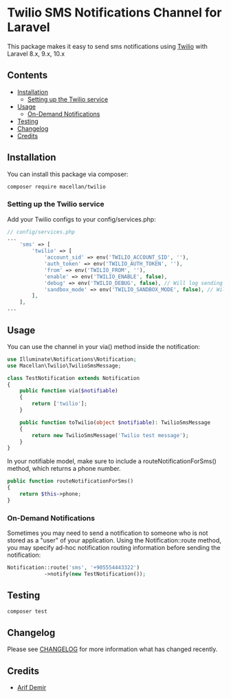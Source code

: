 # Twilio SMS Notifications Channel for Laravel

This package makes it easy to send sms notifications using [Twilio](https://documentation.twilio.com/docs) with Laravel 8.x, 9.x, 10.x

## Contents

- [Installation](#installation)
    - [Setting up the Twilio service](#setting-up-the-Twilio-service)
- [Usage](#usage)
    - [ On-Demand Notifications](#on-demand-notifications)
- [Testing](#testing)
- [Changelog](#changelog)
- [Credits](#credits)

## Installation

You can install this package via composer:

``` bash
composer require macellan/twilio
```


### Setting up the Twilio service

Add your Twilio configs to your config/services.php:

```php
// config/services.php
...
    'sms' => [
        'twilio' => [
            'account_sid' => env('TWILIO_ACCOUNT_SID', ''),
            'auth_token' => env('TWILIO_AUTH_TOKEN', ''),
            'from' => env('TWILIO_FROM', ''),
            'enable' => env('TWILIO_ENABLE', false),
            'debug' => env('TWILIO_DEBUG', false), // Will log sending attempts and results
            'sandbox_mode' => env('TWILIO_SANDBOX_MODE', false), // Will not invoke API call
        ],
    ],
...
```


## Usage

You can use the channel in your via() method inside the notification:

```php
use Illuminate\Notifications\Notification;
use Macellan\Twilio\TwilioSmsMessage;

class TestNotification extends Notification
{
    public function via($notifiable)
    {
        return ['twilio'];
    }

    public function toTwilio(object $notifiable): TwilioSmsMessage
    {
        return new TwilioSmsMessage('Twilio test message');
    }
}
```

In your notifiable model, make sure to include a routeNotificationForSms() method, which returns a phone number.

```php
public function routeNotificationForSms()
{
    return $this->phone;
}
```


### On-Demand Notifications

Sometimes you may need to send a notification to someone who is not stored as a "user" of your application. Using the Notification::route method, you may specify ad-hoc notification routing information before sending the notification:

```php
Notification::route('sms', '+905554443322')  
            ->notify(new TestNotification());
```
## Testing

``` bash
composer test
```

## Changelog

Please see [CHANGELOG](CHANGELOG.md) for more information what has changed recently.

## Credits

- [Arif Demir](https://github.com/epicentre)
